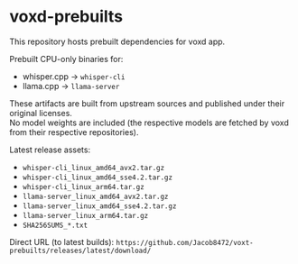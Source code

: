 # voxd-prebuilts
This repository hosts prebuilt dependencies for voxd app.  

Prebuilt CPU-only binaries for:
- whisper.cpp → `whisper-cli`
- llama.cpp → `llama-server`

These artifacts are built from upstream sources and published under their original licenses.  
No model weights are included (the respective models are fetched by voxd from their respective repositories).

Latest release assets:
- `whisper-cli_linux_amd64_avx2.tar.gz`
- `whisper-cli_linux_amd64_sse4.2.tar.gz`
- `whisper-cli_linux_arm64.tar.gz`
- `llama-server_linux_amd64_avx2.tar.gz`
- `llama-server_linux_amd64_sse4.2.tar.gz`
- `llama-server_linux_arm64.tar.gz`
- `SHA256SUMS_*.txt`

Direct URL (to latest builds):
`https://github.com/Jacob8472/voxt-prebuilts/releases/latest/download/`
